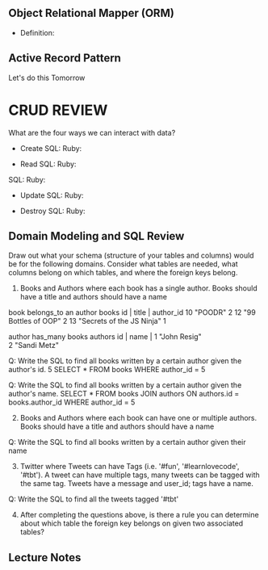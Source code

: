 ## Object Relational Mapper (ORM)

+ Definition:



## Active Record Pattern
Let's do this Tomorrow

# CRUD REVIEW
What are the four ways we can interact with data?

* Create
SQL:
Ruby:

* Read
SQL:
Ruby:

SQL:
Ruby:

* Update
SQL:
Ruby:

* Destroy
SQL:
Ruby:



## Domain Modeling and SQL Review

Draw out what your schema (structure of your tables and columns) would be for the following domains. Consider what tables are needed, what columns belong on which tables, and where the foreign keys belong.

1. Books and Authors where each book has a single author. Books should have a title and authors should have a name


book belongs_to an author
books
id | title                  | author_id
10   "POODR"                      2
12  "99 Bottles of OOP"           2
13  "Secrets of the JS Ninja"     1

author has_many books
authors
id | name         |
1    "John Resig"    
2   "Sandi Metz"     


Q: Write the SQL to find all books written by a certain author given the author's id.
5
SELECT * FROM books WHERE author_id = 5

Q: Write the SQL to find all books written by a certain author given the author's name.
SELECT * FROM books
JOIN authors
ON authors.id = books.author_id
WHERE author_id = 5


2. Books and Authors where each book can have one or multiple authors. Books should have a title and authors should have a name


Q: Write the SQL to find all books written by a certain author given their name


3. Twitter where Tweets can have Tags (i.e. '#fun', '#learnlovecode', '#tbt'). A tweet can have multiple tags, many tweets can be tagged with the same tag. Tweets have a message and user_id; tags have a name.


Q: Write the SQL to find all the tweets tagged '#tbt'


4. After completing the questions above, is there a rule you can determine about which table the foreign key belongs on given two associated tables?



## Lecture Notes
